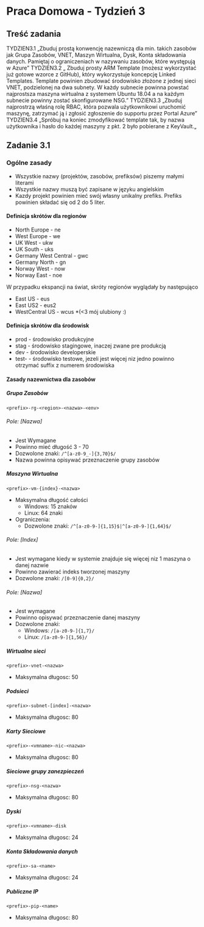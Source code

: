 # Praca Domowa - Tydzień 3

## Treść zadania

TYDZIEN3.1 „Zbuduj prostą konwencję nazewniczą dla min. takich zasobów jak Grupa Zasobów, VNET, Maszyn Wirtualna, Dysk, Konta składowania danych. Pamiętaj o ograniczeniach w nazywaniu zasobów, które występują w Azure”
TYDZIEN3.2 „ Zbuduj prosty ARM Template (możesz wykorzystać już gotowe wzorce z GitHub), który wykorzystuje koncepcję Linked Templates. Template powinien zbudować środowisko złożone z jednej sieci VNET, podzielonej na dwa subnety. W każdy subnecie powinna powstać najprostsza maszyna wirtualna z systemem Ubuntu 18.04 a na każdym subnecie powinny zostać skonfigurowane NSG.”
TYDZIEN3.3 „Zbuduj najprostrzą właśną rolę RBAC, która pozwala użytkownikowi uruchomić maszynę, zatrzymać ją i zgłosić zgłoszenie do supportu przez Portal Azure”
TYDZIEN3.4 „Spróbuj na koniec zmodyfikować template tak, by nazwa użytkownika i hasło do każdej maszyny z pkt. 2 było pobierane z KeyVault.„

## Zadanie 3.1

### Ogólne zasady

- Wszystkie nazwy (projektów, zasobów, prefiksów) piszemy małymi literami
- Wszystkie nazwy muszą być zapisane w języku angielskim
- Kazdy projekt powinien mieć swój własny unikalny prefiks. Prefiks powinien składać się od 2 do 5 liter.

#### Definicja skrótów dla regionów

- North Europe - ne
- West Europe - we
- UK West - ukw
- UK South - uks
- Germany West Central - gwc
- Germany North - gn
- Norway West - now
- Norway East - noe

W przypadku ekspancji na świat, skróty regionów wyglądały by następująco

- East US - eus
- East US2 - eus2
- WestCentral US - wcus *(<3 mój ulubiony :) 

#### Definicja skrótów dla środowisk

- prod - środowisko produkcyjne
- stag - środowisko stagingowe, inaczej zwane pre produkcją
- dev - środowisko developerskie
- test-<x> - środowisko testowe, jezeli jest więcej niz jedno powinno otrzymać suffix z numerem środowiska

#### Zasady nazewnictwa dla zasobów

##### Grupa Zasobów

`<prefix>-rg-<region>-<nazwa>-<env>`

###### Pole: [Nazwa]

- Jest Wymagane
- Powinno mieć długość 3 - 70
- Dozwolone znaki: `/^[a-z0-9_-]{3,70}$/`
- Nazwa powinna opisywać przeznaczenie grupy zasobów

##### Maszyna Wirtualna

`<prefix>-vm-{index}-<nazwa>`

- Maksymalna długość całości
  - Windows: 15 znaków
  - Linux: 64 znaki
- Ograniczenia: 
  - Dozwolone znaki: `/^[a-z0-9-]{1,15}$|^[a-z0-9-]{1,64}$/`

###### Pole: [Index]

- Jest wymagane kiedy w systemie znajduje się więcej niz 1 maszyna o danej nazwie
- Powinno zawierać indeks tworzonej maszyny
- Dozwolone znaki: `/[0-9]{0,2}/`

###### Pole: [Nazwa]

- Jest wymagane
- Powinno opisywać przeznaczenie danej maszyny
- Dozwolone znaki: 
  - Windows: `/[a-z0-9-]{1,7}/`
  - Linux: `/[a-z0-9-]{1,56}/`


##### Wirtualne sieci

`<prefix>-vnet-<nazwa>`

- Maksymalna długosc: 50

##### Podsieci

`<prefix>-subnet-[index]-<nazwa>`

- Maksymalna długosc: 80

##### Karty Sieciowe

`<prefix>-<vmname>-nic-<nazwa>`

- Maksymalna długosc: 80

##### Sieciowe grupy zanezpieczeń

`<prefix>-nsg-<nazwa>`

- Maksymalna długosc: 80

##### Dyski

`<prefix>-<vmname>-disk`

- Maksymalna długosc: 24

##### Konta Składowania danych

`<prefix>-sa-<name>`

- Maksymalna długosc: 24

##### Publiczne IP

`<prefix>-pip-<name>`

- Maksymalna długosc: 80
